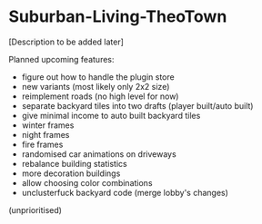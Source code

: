 # Suburban-Living-TheoTown

[Description to be added later]

Planned upcoming features:

  - figure out how to handle the plugin store
  - new variants (most likely only 2x2 size)
  - reimplement roads (no high level for now)
  - separate backyard tiles into two drafts (player built/auto built)
  - give minimal income to auto built backyard tiles
  - winter frames
  - night frames
  - fire frames
  - randomised car animations on driveways
  - rebalance building statistics
  - more decoration buildings
  - allow choosing color combinations
  - unclusterfuck backyard code (merge lobby's changes)

(unprioritised)
